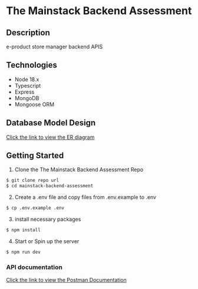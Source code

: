 # The Mainstack Backend Assessment

## Description

e-product store manager backend APIS

## Technologies

- Node 18.x
- Typescript
- Express
- MongoDB
- Mongoose ORM

## Database Model Design

[Click the link to view the ER diagram](https://dbdiagram.io/d/mainstack-product-management-6549ab1b7d8bbd6465a039b2)

## Getting Started

1. Clone the The Mainstack Backend Assessment Repo

```bash
$ git clone repo url
$ cd mainstack-backend-assessment
```

2. Create a .env file and copy files from .env.example to .env

```bash
$ cp .env.example .env
```

3. install necessary packages

```bash
$ npm install
```

4. Start or Spin up the server

```bash
$ npm run dev
```

### API documentation

[Click the link to view the Postman Documentation](https://oluwatosindev.postman.co/workspace/oluwatosin-Workspace~602c744d-ae4a-4424-8cce-ffde0d6e542c/collection/23035391-b9fcc9d9-3573-4daf-bf9b-675d2bb1fe13?action=share&creator=23035391&active-environment=23035391-2ae180cc-0b6c-449d-b522-68f81460ab49)
